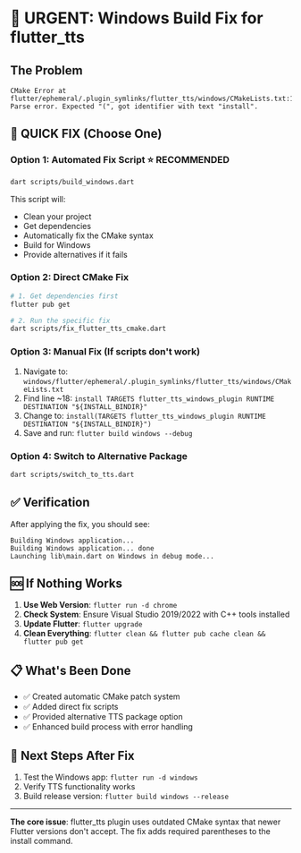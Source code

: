 # 🚨 URGENT: Windows Build Fix for flutter_tts

## The Problem
```
CMake Error at flutter/ephemeral/.plugin_symlinks/flutter_tts/windows/CMakeLists.txt:18:
Parse error. Expected "(", got identifier with text "install".
```

## 🚀 QUICK FIX (Choose One)

### Option 1: Automated Fix Script ⭐ RECOMMENDED
```bash
dart scripts/build_windows.dart
```
This script will:
- Clean your project
- Get dependencies  
- Automatically fix the CMake syntax
- Build for Windows
- Provide alternatives if it fails

### Option 2: Direct CMake Fix
```bash
# 1. Get dependencies first
flutter pub get

# 2. Run the specific fix
dart scripts/fix_flutter_tts_cmake.dart
```

### Option 3: Manual Fix (If scripts don't work)
1. Navigate to: `windows/flutter/ephemeral/.plugin_symlinks/flutter_tts/windows/CMakeLists.txt`
2. Find line ~18: `install TARGETS flutter_tts_windows_plugin RUNTIME DESTINATION "${INSTALL_BINDIR}"`
3. Change to: `install(TARGETS flutter_tts_windows_plugin RUNTIME DESTINATION "${INSTALL_BINDIR}")`
4. Save and run: `flutter build windows --debug`

### Option 4: Switch to Alternative Package
```bash
dart scripts/switch_to_tts.dart
```

## ✅ Verification
After applying the fix, you should see:
```
Building Windows application...
Building Windows application... done
Launching lib\main.dart on Windows in debug mode...
```

## 🆘 If Nothing Works
1. **Use Web Version**: `flutter run -d chrome`
2. **Check System**: Ensure Visual Studio 2019/2022 with C++ tools installed
3. **Update Flutter**: `flutter upgrade`
4. **Clean Everything**: `flutter clean && flutter pub cache clean && flutter pub get`

## 📋 What's Been Done
- ✅ Created automatic CMake patch system
- ✅ Added direct fix scripts
- ✅ Provided alternative TTS package option
- ✅ Enhanced build process with error handling

## 🎯 Next Steps After Fix
1. Test the Windows app: `flutter run -d windows`
2. Verify TTS functionality works
3. Build release version: `flutter build windows --release`

---
**The core issue**: flutter_tts plugin uses outdated CMake syntax that newer Flutter versions don't accept. The fix adds required parentheses to the install command.
